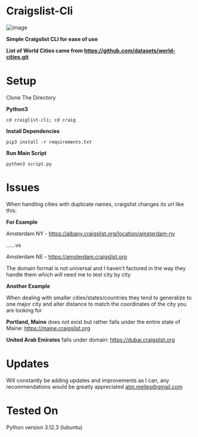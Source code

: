 # Craigslist-Cli
![image](https://github.com/ASVPATM/craiglist-cli/assets/159084542/b0b201f3-28c6-45fe-abe3-211e7f111df1)

**Simple Craigslist CLI for ease of use**

**List of World Cities came from https://github.com/datasets/world-cities.git**

# Setup
Clone The Directory

**Python3**
```
cd craiglist-cli; cd craig
```
**Install Dependencies**
```
pip3 install -r requirements.txt
```
**Run Main Script**
```
python3 script.py
```
# Issues
When handling cities with duplicate names, craigslist changes its url like this:

**For Example**

Amsterdam NY - https://albany.craigslist.org/location/amsterdam-ny

  ......vs
  
Amsterdam NE - https://amsterdam.craigslist.org

The domain format is not universal and I haven't factored in the way they handle them which will need me to test city by city

**Another Example**

When dealing with smaller cities/states/countries they tend to generalize to one major city and alter distance to match the coordinates of the city you are looking for

**Portland, Maine** does not exist but rather falls under the entire state of Maine: https://maine.craigslist.org

**United Arab Emirates** falls under domain: https://dubai.craigslist.org
# Updates
Will constantly be adding updates and improvements as I can, any recommendations would be greatly appreciated
atm.melles@gmail.com

# Tested On
Python version 3.12.3 (lubuntu)
